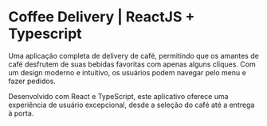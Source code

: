 # Coffee Delivery | ReactJS + Typescript

Uma aplicação completa de delivery de café, permitindo que os amantes de café desfrutem de suas bebidas favoritas com apenas alguns cliques. Com um design moderno e intuitivo, os usuários podem navegar pelo menu e fazer pedidos.

Desenvolvido com React e TypeScript, este aplicativo oferece uma experiência de usuário excepcional, desde a seleção do café até a entrega à porta.
